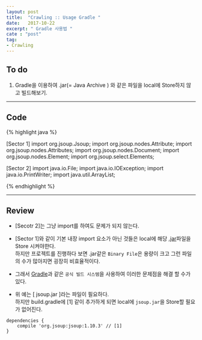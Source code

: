 ```yaml
---
layout: post
title:  "Crawling :: Usage Gradle "
date:   2017-10-22
excerpt: " Gradle 사용법 "
cate : "post"
tag:
- Crawling
---
```


## To do

1. Gradle을 이용하여 .jar(= Java Archive ) 와 같은 파일을 local에 Store하지 않고 빌드해보기.

---

## Code
{% highlight java %}

[Sector 1]
import org.jsoup.Jsoup;
import org.jsoup.nodes.Attribute;
import org.jsoup.nodes.Attributes;
import org.jsoup.nodes.Document;
import org.jsoup.nodes.Element;
import org.jsoup.select.Elements;


[Sector 2]
import java.io.File;
import java.io.IOException;
import java.io.PrintWriter;
import java.util.ArrayList;

{% endhighlight %}

---

## Review

* [Secotr 2]는 그냥 import를 하여도 문제가 되지 않는다.

* [Sector 1]와 같이 기본 내장 import 요소가 아닌 것들은 local에 해당 [.jar](https://ko.wikipedia.org/wiki/JAR_(%ED%8C%8C%EC%9D%BC_%ED%8F%AC%EB%A7%B7))파일을 Store 시켜야한다. <br> 하지만 프로젝트를 진행하다 보면 .jar같은 `Binary File`은 용량이 크고 그런 파일의 수가 많아지면 굉장히 비효율적이다.

* 그래서 [Gradle](https://en.wikipedia.org/wiki/Gradle)과 같은 `공식 빌드 시스템`을 사용하여 이러한 문제점을 해결 할 수가 있다.

* 위 예는 [ jsoup.jar ]라는 파일이 필요하다. <br> 하지만 build.gradle에 [1] 같이 추가하게 되면 local에 `jsoup.jar`을 Store할 필요가 없어진다.

```
dependencies {
    compile 'org.jsoup:jsoup:1.10.3' // [1]
}
```
